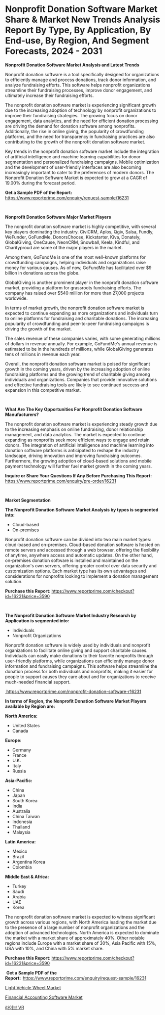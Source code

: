 <p><h1>Nonprofit Donation Software Market Share & Market New Trends Analysis Report By Type, By Application, By End-use, By Region, And Segment Forecasts, 2024 - 2031</h1></p><p><strong>Nonprofit Donation Software Market Analysis and Latest Trends</strong></p>
<p><p>Nonprofit donation software is a tool specifically designed for organizations to efficiently manage and process donations, track donor information, and analyze fundraising efforts. This software helps nonprofit organizations streamline their fundraising processes, improve donor engagement, and ultimately increase their fundraising efforts.</p><p>The nonprofit donation software market is experiencing significant growth due to the increasing adoption of technology by nonprofit organizations to improve their fundraising strategies. The growing focus on donor engagement, data analytics, and the need for efficient donation processing are driving the demand for donation software among nonprofits. Additionally, the rise in online giving, the popularity of crowdfunding platforms, and the need for transparency in fundraising practices are also contributing to the growth of the nonprofit donation software market.</p><p>Key trends in the nonprofit donation software market include the integration of artificial intelligence and machine learning capabilities for donor segmentation and personalized fundraising campaigns. Mobile optimization and the development of user-friendly interfaces are also becoming increasingly important to cater to the preferences of modern donors. The Nonprofit Donation Software Market is expected to grow at a CAGR of 19.00% during the forecast period.</p></p>
<p><strong>Get a Sample PDF of the Report:&nbsp;</strong> <a href="https://www.reportprime.com/enquiry/request-sample/16231">https://www.reportprime.com/enquiry/request-sample/16231</a></p>
<p>&nbsp;</p>
<p><strong>Nonprofit Donation Software Major Market Players</strong></p>
<p><p>The nonprofit donation software market is highly competitive, with several key players dominating the industry. CiviCRM, Aplos, Qgiv, Salsa, Fundly, WeFunder, GoFundMe, DonorsChoose, Kickstarter, Kiva, Donately, GlobalGiving, OneCause, NeonCRM, Snowball, Keela, Kindful, and Charityproud are some of the major players in the market.</p><p>Among them, GoFundMe is one of the most well-known platforms for crowdfunding campaigns, helping individuals and organizations raise money for various causes. As of now, GoFundMe has facilitated over $9 billion in donations across the globe.</p><p>GlobalGiving is another prominent player in the nonprofit donation software market, providing a platform for grassroots fundraising efforts. The company has raised over $540 million for more than 27,000 projects worldwide.</p><p>In terms of market growth, the nonprofit donation software market is expected to continue expanding as more organizations and individuals turn to online platforms for fundraising and charitable donations. The increasing popularity of crowdfunding and peer-to-peer fundraising campaigns is driving the growth of the market.</p><p>The sales revenue of these companies varies, with some generating millions of dollars in revenue annually. For example, GoFundMe's annual revenue is estimated to be in the hundreds of millions, while GlobalGiving generates tens of millions in revenue each year.</p><p>Overall, the nonprofit donation software market is poised for significant growth in the coming years, driven by the increasing adoption of online fundraising platforms and the growing trend of charitable giving among individuals and organizations. Companies that provide innovative solutions and effective fundraising tools are likely to see continued success and expansion in this competitive market.</p></p>
<p>&nbsp;</p>
<p><strong>What Are The Key Opportunities For Nonprofit Donation Software Manufacturers?</strong></p>
<p><p>The nonprofit donation software market is experiencing steady growth due to the increasing emphasis on online fundraising, donor relationship management, and data analytics. The market is expected to continue expanding as nonprofits seek more efficient ways to engage and retain donors. The integration of artificial intelligence and machine learning into donation software platforms is anticipated to reshape the industry landscape, driving innovation and improving fundraising outcomes. Furthermore, the growing adoption of cloud-based solutions and mobile payment technology will further fuel market growth in the coming years.</p></p>
<p><strong>Inquire or Share Your Questions If Any Before Purchasing This Report:</strong> <a href="https://www.reportprime.com/enquiry/pre-order/16231">https://www.reportprime.com/enquiry/pre-order/16231</a></p>
<p>&nbsp;</p>
<p><strong>Market Segmentation</strong></p>
<p><strong>The Nonprofit Donation Software Market Analysis by types is segmented into:</strong></p>
<p><ul><li>Cloud-based</li><li>On-premises</li></ul></p>
<p><p>Nonprofit donation software can be divided into two main market types: cloud-based and on-premises. Cloud-based donation software is hosted on remote servers and accessed through a web browser, offering the flexibility of anytime, anywhere access and automatic updates. On the other hand, on-premises donation software is installed and maintained on the organization's own servers, offering greater control over data security and customization options. Each market type has its own advantages and considerations for nonprofits looking to implement a donation management solution.</p></p>
<p><strong>Purchase this Report:&nbsp;</strong><a href="https://www.reportprime.com/checkout?id=16231&price=3590">https://www.reportprime.com/checkout?id=16231&price=3590</a></p>
<p>&nbsp;</p>
<p><strong>The Nonprofit Donation Software Market Industry Research by Application is segmented into:</strong></p>
<p><ul><li>Individuals</li><li>Nonprofit Organizations</li></ul></p>
<p><p>Nonprofit donation software is widely used by individuals and nonprofit organizations to facilitate online giving and support charitable causes. Individuals can easily make donations to their favorite nonprofits through user-friendly platforms, while organizations can efficiently manage donor information and fundraising campaigns. This software helps streamline the donation process for both individuals and nonprofits, making it easier for people to support causes they care about and for organizations to receive much-needed financial support.</p></p>
<p><a href="https://www.reportprime.com/nonprofit-donation-software-r16231">&nbsp;https://www.reportprime.com/nonprofit-donation-software-r16231</a></p>
<p><strong>In terms of Region, the Nonprofit Donation Software Market Players available by Region are:</strong></p>
<p>
    <p> <strong> North America: </strong>
        <ul>
            <li>United States</li>
            <li>Canada</li>
        </ul>
        </p> 
    <p> <strong> Europe: </strong>
        <ul>
            <li>Germany</li>
            <li>France</li>
            <li>U.K.</li>
            <li>Italy</li>
            <li>Russia</li>
        </ul>
        </p> 
    <p> <strong> Asia-Pacific: </strong>
        <ul>
            <li>China</li>
            <li>Japan</li>
            <li>South Korea</li>
            <li>India</li>
            <li>Australia</li>
            <li>China Taiwan</li>
            <li>Indonesia</li>
            <li>Thailand</li>
            <li>Malaysia</li>
        </ul>
        </p> 
    <p> <strong> Latin America: </strong>
        <ul>
            <li>Mexico</li>
            <li>Brazil</li>
            <li>Argentina Korea</li>
            <li>Colombia</li>
        </ul>
        </p> 
    <p> <strong> Middle East & Africa: </strong>
        <ul>
            <li>Turkey</li>
            <li>Saudi</li>
            <li>Arabia</li>
            <li>UAE</li>
            <li>Korea</li>
        </ul>
    </p>
    </p>
<p><p>The nonprofit donation software market is expected to witness significant growth across various regions, with North America leading the market due to the presence of a large number of nonprofit organizations and the adoption of advanced technologies. North America is expected to dominate the market with a market share of approximately 40%. Other notable regions include Europe with a market share of 30%, Asia Pacific with 15%, USA with 10%, and China with 5% market share.</p></p>
<p><strong>Purchase this Report: </strong><a href="https://www.reportprime.com/checkout?id=16231&price=3590">https://www.reportprime.com/checkout?id=16231&price=3590</a></p>
<p>&nbsp;<strong>Get a Sample PDF of the Report:&nbsp;&nbsp;</strong><a href="https://www.reportprime.com/enquiry/request-sample/16231">https://www.reportprime.com/enquiry/request-sample/16231</a></p>
<p><strong></strong></p>
<p><p><a href="https://view.publitas.com/reportprime-1/light-vehicle-wheel-market-size-market-outlook-and-market-forecast-2024-to-2031/">Light Vehicle Wheel Market</a></p><p><a href="https://github.com/FassouRP/Market-Research-Report-List-4/blob/main/financial-accounting-software-market.md">Financial Accounting Software Market</a></p><p><a href="https://github.com/mpodehpw07370073/Market-Research-Report-List-2/blob/main/710129976979.md">라이브 VR</a></p></p>